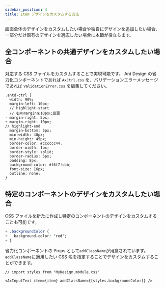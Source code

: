 ```yaml
---
sidebar_position: 4
title: Item デザインをカスタムする方法
---
```


画面全体のデザインをカスタムしたい場合や独自にデザインを追加したい場合、一部分だけ固有のデザインを適応したい場合に本節が役立ちます。

## 全コンポーネントの共通デザインをカスタムしたい場合

対応する CSS ファイルをカスタムすることで実現可能です。
Ant Design の省力化コンポーネントであれば `AxCtrl.css` を、バリデーションエラーメッセージであれば `ValidationError.css` を編集してください。

```diff_css title="AxCtrl.css"
.antd-ctrl {
  width: 90%;
  margin-left: 10px;
  // highlight-start
  // 右のmarginを10pxに変更
- margin-right: 5px;
+ margin-right: 10px;
// highlight-end
  margin-bottom: 5px;
  min-width: 40px;
  min-height: 45px;
  border-color: #cccccc44;
  border-width: 1px;
  border-style: solid;
  border-radius: 5px;
  padding: 8px;
  background-color: #f6f7fcbb;
  font-size: 16px;
  outline: none;
}
```

## 特定のコンポーネントのデザインをカスタムしたい場合

CSS ファイルを新たに作成し特定のコンポーネントのデザインをカスタムすることも可能です。

```css title="MyDesign.module.css"
+ .backgroundColor {
+   background-color: "red";
+ }
```

省力化コンポーネントの Props として`addClassName`が用意されています。`addClassName`に適用したい CSS 名を指定することでデザインをカスタムすることができます。

```tsx title="page.tsx"
// import styles from "MyDesign.module.css"

<AxInputText item={item} addClassName={[styles.backgroundColor]} />
```
